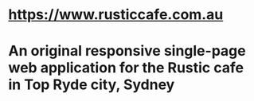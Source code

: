 # <a href="https://www.rusticcafe.com.au">https://www.rusticcafe.com.au</a>
# An original responsive single-page web application for the Rustic cafe in Top Ryde city, Sydney
